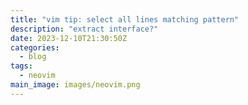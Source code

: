 ```yaml
---
title: "vim tip: select all lines matching pattern"
description: "extract interface?"
date: 2023-12-10T21:30:50Z
categories:
  - blog
tags:
  - neovim
main_image: images/neovim.png
---
```

